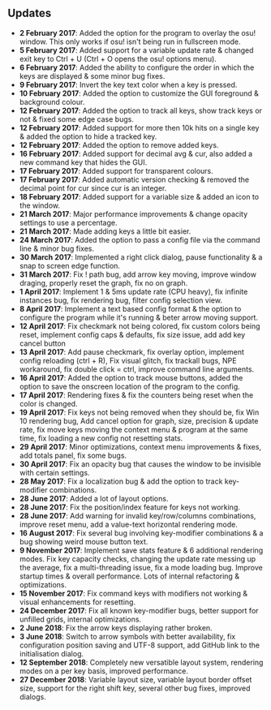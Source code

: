 ## Updates
- **2 February 2017**: Added the option for the program to overlay the osu! window. This only works if osu! isn't being run in fullscreen mode.<br>
- **5 February 2017**: Added support for a variable update rate & changed exit key to Ctrl + U (Ctrl + O opens the osu! options menu).<br>
- **6 February 2017**: Added the ability to configure the order in which the keys are displayed & some minor bug fixes.<br>
- **9 February 2017**: Invert the key text color when a key is pressed.<br>
- **10 February 2017**: Added the option to customize the GUI foreground & background colour.<br>
- **12 February 2017**: Added the option to track all keys, show track keys or not & fixed some edge case bugs.<br>
- **12 February 2017**: Added support for more then 10k hits on a single key & added the option to hide a tracked key.<br>
- **12 February 2017**: Added the option to remove added keys.<br>
- **16 February 2017**: Added support for decimal avg & cur, also added a new command key that hides the GUI.<br>
- **17 February 2017**: Added support for transparent colours.<br>
- **17 February 2017**: Added automatic version checking & removed the decimal point for cur since cur is an integer.<br>
- **18 February 2017**: Added support for a variable size & added an icon to the window.<br>
- **21 March 2017**: Major performance improvements & change opacity settings to use a percentage.<br>
- **21 March 2017**: Made adding keys a little bit easier.<br>
- **24 March 2017**: Added the option to pass a config file via the command line & minor bug fixes.<br>
- **30 March 2017**: Implemented a right click dialog, pause functionality & a snap to screen edge function.<br>
- **31 March 2017**: Fix ! path bug, add arrow key moving, improve window draging, properly reset the graph, fix no on graph.<br>
- **1 April 2017**: Implement 1 & 5ms update rate (CPU heavy), fix infinite instances bug, fix rendering bug, filter config selection view.<br>
- **8 April 2017**: Implement a text based config format & the option to configure the program while it's running & beter arrow moving support.<br>
- **12 April 2017**: Fix checkmark not being colored, fix custom colors being reset, implement config caps & defaults, fix size issue, add add key cancel button<br>
- **13 April 2017**: Add pause checkmark, fix overlay option, implement config reloading (ctrl + R), Fix visual glitch, fix trackall bugs, NPE workaround, fix double click = ctrl, improve command line arguments.<br>
- **16 April 2017**: Added the option to track mouse buttons, added the option to save the onscreen location of the program to the config.<br>
- **17 April 2017**: Rendering fixes & fix the counters being reset when the color is changed.<br>
- **19 April 2017**: Fix keys not being removed when they should be, fix Win 10 rendering bug, Add cancel option for graph, size, precision & update rate, fix move keys moving the context menu & program at the same time, fix loading a new config not resetting stats.<br>
- **29 April 2017**: Minor optimizations, context menu improvements & fixes, add totals panel, fix some bugs.<br>
- **30 April 2017**: Fix an opacity bug that causes the window to be invisible with certain settings.<br>
- **28 May 2017**: Fix a localization bug & add the option to track key-modifier combinations.<br>
- **28 June 2017**: Added a lot of layout options.<br>
- **28 June 2017**: Fix the position/index feature for keys not working.<br>
- **28 June 2017**: Add warning for invalid key/row/columns combinations, improve reset menu, add a value-text horizontal rendering mode.<br>
- **16 August 2017**: Fix several bug involving key-modifier combinations & a bug showing weird mouse button text.<br>
- **9 November 2017**: Implement save stats feature & 6 additional rendering modes. Fix key capacity checks, changing the update rate messing up the average, fix a multi-threading issue, fix a mode loading bug. Improve startup times & overall performance. Lots of internal refactoring & optimizations.<br>
- **15 November 2017**: Fix command keys with modifiers not working & visual enhancements for resetting.<br>
- **24 December 2017**: Fix all known key-modifier bugs, better support for unfilled grids, internal optimizations.<br>
- **2 June 2018**: Fix the arrow keys displaying rather broken.<br>
- **3 June 2018**: Switch to arrow symbols with better availability, fix configuration position saving and UTF-8 support, add GitHub link to the initialisation dialog.
- **12 September 2018**: Completely new versatible layout system, rendering modes on a per key basis, improved performance.    
- **27 December 2018**: Variable layout size, variable layout border offset size, support for the right shift key, several other bug fixes, improved dialogs.